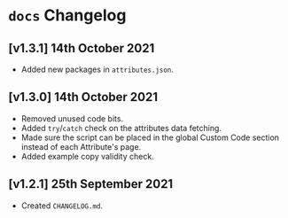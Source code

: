 # `docs` Changelog

## [v1.3.1] 14th October 2021

- Added new packages in `attributes.json`.

## [v1.3.0] 14th October 2021

- Removed unused code bits.
- Added `try`/`catch` check on the attributes data fetching.
- Made sure the script can be placed in the global Custom Code section instead of each Attribute's page.
- Added example copy validity check.

## [v1.2.1] 25th September 2021

- Created `CHANGELOG.md`.
